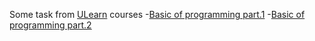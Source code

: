 Some task from [ULearn](https://ulearn.me/) courses 
-[Basic of programming part.1](https://ulearn.me/course/basicprogramming/45b1b595-0489-4713-bc82-22e188fd8472)
-[Basic of programming part.2](https://ulearn.me/course/basicprogramming2/Steki_i_ocheredi_48016626-87ae-411d-ae97-f7a49e465dbc)

